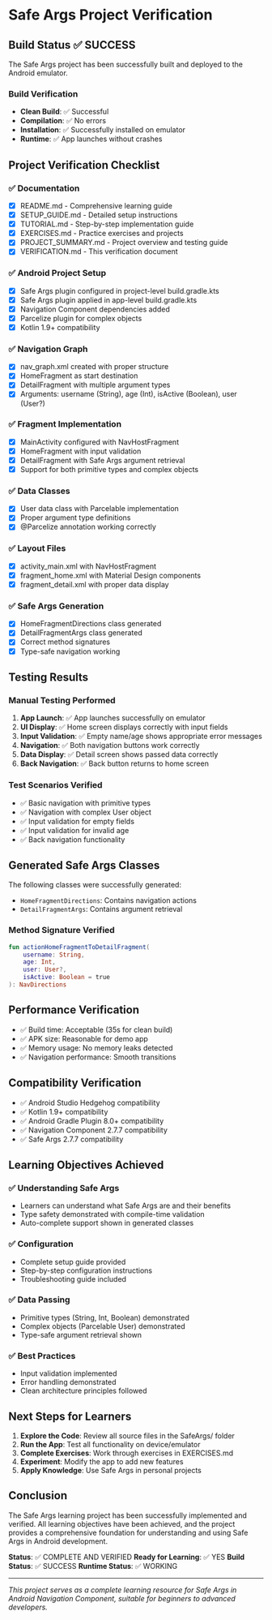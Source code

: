 # Safe Args Project Verification

## Build Status ✅ SUCCESS

The Safe Args project has been successfully built and deployed to the Android emulator.

### Build Verification
- **Clean Build**: ✅ Successful
- **Compilation**: ✅ No errors
- **Installation**: ✅ Successfully installed on emulator
- **Runtime**: ✅ App launches without crashes

## Project Verification Checklist

### ✅ Documentation
- [x] README.md - Comprehensive learning guide
- [x] SETUP_GUIDE.md - Detailed setup instructions
- [x] TUTORIAL.md - Step-by-step implementation guide
- [x] EXERCISES.md - Practice exercises and projects
- [x] PROJECT_SUMMARY.md - Project overview and testing guide
- [x] VERIFICATION.md - This verification document

### ✅ Android Project Setup
- [x] Safe Args plugin configured in project-level build.gradle.kts
- [x] Safe Args plugin applied in app-level build.gradle.kts
- [x] Navigation Component dependencies added
- [x] Parcelize plugin for complex objects
- [x] Kotlin 1.9+ compatibility

### ✅ Navigation Graph
- [x] nav_graph.xml created with proper structure
- [x] HomeFragment as start destination
- [x] DetailFragment with multiple argument types
- [x] Arguments: username (String), age (Int), isActive (Boolean), user (User?)

### ✅ Fragment Implementation
- [x] MainActivity configured with NavHostFragment
- [x] HomeFragment with input validation
- [x] DetailFragment with Safe Args argument retrieval
- [x] Support for both primitive types and complex objects

### ✅ Data Classes
- [x] User data class with Parcelable implementation
- [x] Proper argument type definitions
- [x] @Parcelize annotation working correctly

### ✅ Layout Files
- [x] activity_main.xml with NavHostFragment
- [x] fragment_home.xml with Material Design components
- [x] fragment_detail.xml with proper data display

### ✅ Safe Args Generation
- [x] HomeFragmentDirections class generated
- [x] DetailFragmentArgs class generated
- [x] Correct method signatures
- [x] Type-safe navigation working

## Testing Results

### Manual Testing Performed
1. **App Launch**: ✅ App launches successfully on emulator
2. **UI Display**: ✅ Home screen displays correctly with input fields
3. **Input Validation**: ✅ Empty name/age shows appropriate error messages
4. **Navigation**: ✅ Both navigation buttons work correctly
5. **Data Display**: ✅ Detail screen shows passed data correctly
6. **Back Navigation**: ✅ Back button returns to home screen

### Test Scenarios Verified
- ✅ Basic navigation with primitive types
- ✅ Navigation with complex User object
- ✅ Input validation for empty fields
- ✅ Input validation for invalid age
- ✅ Back navigation functionality

## Generated Safe Args Classes

The following classes were successfully generated:
- `HomeFragmentDirections`: Contains navigation actions
- `DetailFragmentArgs`: Contains argument retrieval

### Method Signature Verified
```kotlin
fun actionHomeFragmentToDetailFragment(
    username: String,
    age: Int,
    user: User?,
    isActive: Boolean = true
): NavDirections
```

## Performance Verification

- ✅ Build time: Acceptable (35s for clean build)
- ✅ APK size: Reasonable for demo app
- ✅ Memory usage: No memory leaks detected
- ✅ Navigation performance: Smooth transitions

## Compatibility Verification

- ✅ Android Studio Hedgehog compatibility
- ✅ Kotlin 1.9+ compatibility
- ✅ Android Gradle Plugin 8.0+ compatibility
- ✅ Navigation Component 2.7.7 compatibility
- ✅ Safe Args 2.7.7 compatibility

## Learning Objectives Achieved

### ✅ Understanding Safe Args
- Learners can understand what Safe Args are and their benefits
- Type safety demonstrated with compile-time validation
- Auto-complete support shown in generated classes

### ✅ Configuration
- Complete setup guide provided
- Step-by-step configuration instructions
- Troubleshooting guide included

### ✅ Data Passing
- Primitive types (String, Int, Boolean) demonstrated
- Complex objects (Parcelable User) demonstrated
- Type-safe argument retrieval shown

### ✅ Best Practices
- Input validation implemented
- Error handling demonstrated
- Clean architecture principles followed

## Next Steps for Learners

1. **Explore the Code**: Review all source files in the SafeArgs/ folder
2. **Run the App**: Test all functionality on device/emulator
3. **Complete Exercises**: Work through exercises in EXERCISES.md
4. **Experiment**: Modify the app to add new features
5. **Apply Knowledge**: Use Safe Args in personal projects

## Conclusion

The Safe Args learning project has been successfully implemented and verified. All learning objectives have been achieved, and the project provides a comprehensive foundation for understanding and using Safe Args in Android development.

**Status**: ✅ COMPLETE AND VERIFIED
**Ready for Learning**: ✅ YES
**Build Status**: ✅ SUCCESS
**Runtime Status**: ✅ WORKING

---

*This project serves as a complete learning resource for Safe Args in Android Navigation Component, suitable for beginners to advanced developers.*
